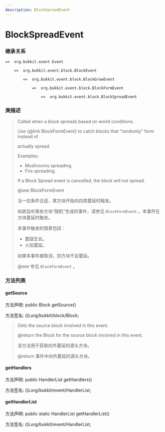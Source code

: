 ```yaml
---
description: BlockSpreadEvent
---
```


# BlockSpreadEvent

### 继承关系

    =>  org.bukkit.event.Event

        =>  org.bukkit.event.block.BlockEvent

            =>  org.bukkit.event.block.BlockGrowEvent

                =>  org.bukkit.event.block.BlockFormEvent

                    =>  org.bukkit.event.block.BlockSpreadEvent

### 类描述

> Called when a block spreads based on world conditions.
>
> Use {@link BlockFormEvent} to catch blocks that "randomly" form instead of
>
> actually spread.
>
> Examples:
>
> <ul>
>
> <li>Mushrooms spreading.
>
> <li>Fire spreading.
>
> </ul>
>
> If a Block Spread event is cancelled, the block will not spread.
>
> @see BlockFormEvent
>
>
> 
> 当一应条件合适，某方块开始向四周蔓延时触发。
>
> 如欲监听某些方块“随机”生成的事件，请参见 `BlockFormEvent` 。本事件在方块蔓延时触发。
>
> 本事件触发的情景包括：
>
> <ul>
>
> <li>蘑菇生长。
>
> <li>火焰蔓延。
>
> </ul>
>
> 如果本事件被取消，则方块不会蔓延。
>
> @see 参见 `BlockFormEvent` 。

### 方法列表

#### getSource

方法声明: public Block getSource()

方法签名: ()Lorg/bukkit/block/Block;

> Gets the source block involved in this event.
>
> @return the Block for the source block involved in this event.
>
>
> 
> 该方法用于获取向外蔓延的源头方块。
>
> @return 事件中向外蔓延的源头方块。

#### getHandlers

方法声明: public HandlerList getHandlers()

方法签名: ()Lorg/bukkit/event/HandlerList;

#### getHandlerList

方法声明: public static HandlerList getHandlerList()

方法签名: ()Lorg/bukkit/event/HandlerList;